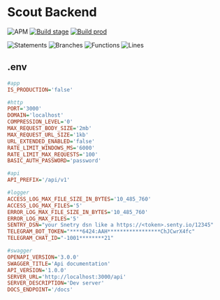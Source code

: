 # Scout Backend
![APM](https://img.shields.io/apm/l/vim-mode) [![Build stage](https://github.com/m-valkov/scout-backend/actions/workflows/stage.yaml/badge.svg?branch=dev)](https://github.com/m-valkov/scout-backend/actions/workflows/stage.yaml) [![Build prod](https://github.com/m-valkov/scout-backend/actions/workflows/production.yaml/badge.svg?branch=master)](https://github.com/m-valkov/scout-backend/actions/workflows/production.yaml)

![Statements](https://img.shields.io/badge/statements-91.7%25-brightgreen.svg?style=flat) ![Branches](https://img.shields.io/badge/branches-82.85%25-yellow.svg?style=flat) ![Functions](https://img.shields.io/badge/functions-92.3%25-brightgreen.svg?style=flat) ![Lines](https://img.shields.io/badge/lines-91.91%25-brightgreen.svg?style=flat)
## .env
```ini
#app
IS_PRODUCTION='false'

#http
PORT='3000'
DOMAIN='localhost'
COMPRESSION_LEVEL='0'
MAX_REQUEST_BODY_SIZE='2mb'
MAX_REQUEST_URL_SIZE='1kb'
URL_EXTENDED_ENABLED='false'
RATE_LIMIT_WINDOWS_MS='6000'
RATE_LIMIT_MAX_REQUESTS='100'
BASIC_AUTH_PASSWORD='password'

#api
API_PREFIX='/api/v1'

#logger
ACCESS_LOG_MAX_FILE_SIZE_IN_BYTES='10_485_760'
ACCESS_LOG_MAX_FILES='5'
ERROR_LOG_MAX_FILE_SIZE_IN_BYTES='10_485_760'
ERROR_LOG_MAX_FILES='5'
SENTRY_DSN="your Snetry dsn like a https://<token>.senty.io/12345"
TELEGRAM_BOT_TOKEN="****6424:AAH*****************ChJCwrX4fc"
TELEGRAM_CHAT_ID="-1001********21"

#swagger
OPENAPI_VERSION='3.0.0'
SWAGGER_TITLE='Api documentation'
API_VERSION='1.0.0'
SERVER_URL='http://localhost:3000/api'
SERVER_DESCRIPTION='Dev server'
DOCS_ENDPOINT='/docs'
```

